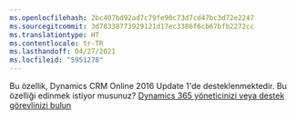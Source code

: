 ```yaml
---
ms.openlocfilehash: 2bc407bd92ad7c79fe90c73d7cd47bc3d72e2247
ms.sourcegitcommit: 3d78338773929121d17ec3386f6cb67bfb2272cc
ms.translationtype: HT
ms.contentlocale: tr-TR
ms.lasthandoff: 04/27/2021
ms.locfileid: "5951278"
---
```

Bu özellik, Dynamics CRM Online 2016 Update 1'de desteklenmektedir. Bu özelliği edinmek istiyor musunuz? [Dynamics 365 yöneticinizi veya destek görevlinizi bulun](/dynamics365/customerengagement/on-premises/basics/find-administrator-support)